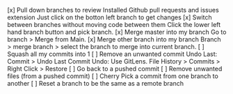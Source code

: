 [x] Pull down branches to review
      Installed Github pull requests and issues extension
      Just click on the botton left branch to get changes
[x] Switch between branches without moving code between them
      Click the lower left hand branch button and pick branch. 
[x] Merge master into my branch
      Go to branch > Merge from Main.
[x] Merge other branch into my branch
      Branch > merge branch > select the branch to merge into current branch.
[ ] Squash all my commits into 1
[ ] Remove an unwanted commit
      Undo Last: Commit > Undo Last Commit
      Undo: Use GitLens. File History > Commits > Right Click > Restore
[ ] Go back to a pushed commit 
[ ] Remove unwanted files (from a pushed commit)
[ ] Cherry Pick a commit from one branch to another
[ ] Reset a branch to be the same as a remote branch

